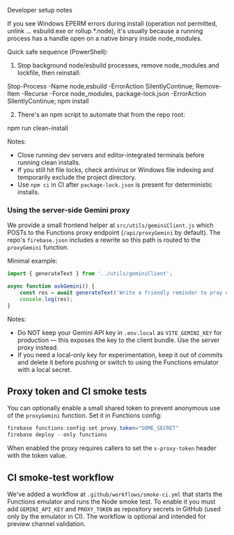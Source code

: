 Developer setup notes

If you see Windows EPERM errors during install (operation not permitted, unlink ... esbuild.exe or rollup.*.node), it's usually because a running process has a handle open on a native binary inside node_modules.

Quick safe sequence (PowerShell):

1) Stop background node/esbuild processes, remove node_modules and lockfile, then reinstall:

Stop-Process -Name node,esbuild -ErrorAction SilentlyContinue; Remove-Item -Recurse -Force node_modules, package-lock.json -ErrorAction SilentlyContinue; npm install

2) There's an npm script to automate that from the repo root:

npm run clean-install

Notes:
- Close running dev servers and editor-integrated terminals before running clean installs.
- If you still hit file locks, check antivirus or Windows file indexing and temporarily exclude the project directory.
- Use `npm ci` in CI after `package-lock.json` is present for deterministic installs.

### Using the server-side Gemini proxy

We provide a small frontend helper at `src/utils/geminiClient.js` which POSTs to the Functions proxy endpoint (`/api/proxyGemini` by default). The repo's `firebase.json` includes a rewrite so this path is routed to the `proxyGemini` function.

Minimal example:

```js
import { generateText } from '../utils/geminiClient';

async function askGemini() {
	const res = await generateText('Write a friendly reminder to pray on time', { temperature: 0.2 });
	console.log(res);
}
```

Notes:
- Do NOT keep your Gemini API key in `.env.local` as `VITE_GEMINI_KEY` for production — this exposes the key to the client bundle. Use the server proxy instead.
- If you need a local-only key for experimentation, keep it out of commits and delete it before pushing or switch to using the Functions emulator with a local secret.

Proxy token and CI smoke tests
---------------------------------

You can optionally enable a small shared token to prevent anonymous use of the `proxyGemini` function.
Set it in Functions config:

```powershell
firebase functions:config:set proxy.token="SOME_SECRET"
firebase deploy --only functions
```

When enabled the proxy requires callers to set the `x-proxy-token` header with the token value.

CI smoke-test workflow
-----------------------

We've added a workflow at `.github/workflows/smoke-ci.yml` that starts the Functions emulator and runs the Node smoke test. To enable it you must add `GEMINI_API_KEY` and `PROXY_TOKEN` as repository secrets in GitHub (used only by the emulator in CI). The workflow is optional and intended for preview channel validation.
